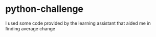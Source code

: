 # python-challenge
I used some code provided by the learning assistant that aided me in  finding average change 
